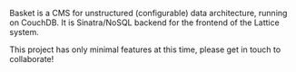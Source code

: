 Basket is a CMS for unstructured (configurable) data architecture, running on CouchDB.   It is Sinatra/NoSQL backend for the frontend of the Lattice system.  

This project has only minimal features at this time, please get in touch to collaborate!
